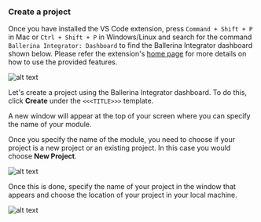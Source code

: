 ### Create a project

Once you have installed the VS Code extension, press `Command + Shift + P` in Mac or `Ctrl + Shift + P` in Windows/Linux and search for the command `Ballerina Integrator: Dashboard` to find the Ballerina Integrator dashboard shown below. Please refer the extension's [home page](https://marketplace.visualstudio.com/items?itemName=WSO2.ballerina-integrator) for more details on how to use the provided features.

![alt text](../../../../assets/img/vs-code-landing.png)

Let's create a project using the Ballerina Integrator dashboard. To do this, click **Create** under the `<<<TITLE>>>` template. 

A new window will appear at the top of your screen where you can specify the name of your module.

Once you specify the name of the module, you need to choose if your project is a new project or an existing project. In this case you would choose **New Project**.

![alt text](../../../../assets/img/new-existing-project.png)

Once this is done, specify the name of your project in the window that appears and choose the location of your project in your local machine.

![alt text](../../../../assets/img/project-name-new.png)